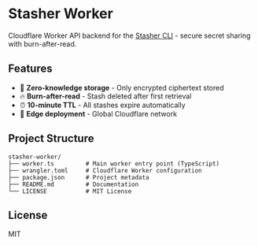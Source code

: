 # Stasher Worker

Cloudflare Worker API backend for the [Stasher CLI](https://github.com/johnny-stasher/stasher) - secure secret sharing with burn-after-read.

## Features

- 🔐 **Zero-knowledge storage** - Only encrypted ciphertext stored
- 🔥 **Burn-after-read** - Stash deleted after first retrieval  
- ⏰ **10-minute TTL** - All stashes expire automatically
- 🚀 **Edge deployment** - Global Cloudflare network

## Project Structure

```
stasher-worker/
├── worker.ts         # Main worker entry point (TypeScript)
├── wrangler.toml     # Cloudflare Worker configuration  
├── package.json      # Project metadata
├── README.md         # Documentation
└── LICENSE           # MIT License
```

## License

MIT